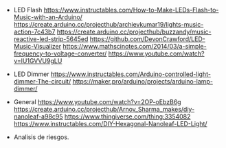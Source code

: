 - LED Flash
https://www.instructables.com/How-to-Make-LEDs-Flash-to-Music-with-an-Arduino/
https://create.arduino.cc/projecthub/archievkumar19/lights-music-action-7c43b7
https://create.arduino.cc/projecthub/buzzandy/music-reactive-led-strip-5645ed
https://github.com/DevonCrawford/LED-Music-Visualizer
	https://www.mathscinotes.com/2014/03/a-simple-frequency-to-voltage-converter/
	https://www.youtube.com/watch?v=lU1GVVU9gLU

- LED Dimmer
https://www.instructables.com/Arduino-controlled-light-dimmer-The-circuit/
https://maker.pro/arduino/projects/arduino-lamp-dimmer/

- General
https://www.youtube.com/watch?v=2OP-oEbzB6g
https://create.arduino.cc/projecthub/Arnov_Sharma_makes/diy-nanoleaf-a98c95
https://www.thingiverse.com/thing:3354082
https://www.instructables.com/DIY-Hexagonal-Nanoleaf-LED-Light/

- Analisis de riesgos.
